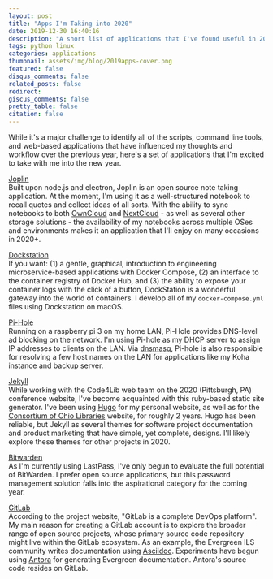 ```yaml
---
layout: post
title: "Apps I'm Taking into 2020"
date: 2019-12-30 16:40:16
description: "A short list of applications that I've found useful in 2019."
tags: python linux
categories: applications
thumbnail: assets/img/blog/2019apps-cover.png
featured: false
disqus_comments: false
related_posts: false
redirect:
giscus_comments: false
pretty_table: false
citation: false
---
```


While it's a major challenge to identify all of the scripts, command line tools, and web-based applications that have influenced my thoughts and workflow over the previous year,
here's a set of applications that I'm excited to take with me into the new year.

[Joplin](https://github.com/laurent22/joplin)  
Built upon node.js and electron, Joplin is an open source note taking application. At the moment, I'm using it as a well-structured notebook to recall quotes and collect ideas of all sorts. With the ability to sync notebooks to both [OwnCloud](https://owncloud.org/) and [NextCloud](https://nextcloud.com/) - as well as several other storage solutions - the availability of my notebooks across multiple OSes and environments makes it an application that I'll enjoy on many occasions in 2020+.

[Dockstation](https://dockstation.io/)  
If you want: (1) a gentle, graphical, introduction to engineering microservice-based applications with Docker Compose, (2) an interface to the container registry of Docker Hub, and (3) the ability to expose your container logs with the click of a button, DockStation is a wonderful gateway into the world of containers. I develop all of my `docker-compose.yml` files using Dockstation on macOS.

[Pi-Hole](https://pi-hole.net/)  
Running on a raspberry pi 3 on my home LAN, Pi-Hole provides DNS-level ad blocking on the network. I'm using Pi-hole as my DHCP server to assign IP addresses to clients on the LAN.  Via [dnsmasq](https://wiki.debian.org/dnsmasq), Pi-hole is also responsible for resolving a few host names on the LAN for applications like my Koha instance and backup server.

[Jekyll](https://jekyllrb.com/)  
While working with the Code4Lib web team on the 2020 (Pittsburgh, PA) conference website, I've become acquainted with this ruby-based static site generator. I've been using [Hugo](https://gohugo.io/) for my personal website, as well as for the [Consortium of Ohio Libraries](http://info.cool-cat.org/) website, for roughly 2 years. Hugo has been reliable, but Jekyll as several themes for software project documentation and product marketing that have simple, yet complete, designs. I'll likely explore these themes for other projects in 2020.

[Bitwarden](https://bitwarden.com/)  
As I'm currently using LastPass, I've only begun to evaluate the full potential of BitWarden. I prefer open source applications, but this password management solution falls into the aspirational category for the coming year.

[GitLab](https://gitlab.com/)  
According to the project website, "GitLab is a complete DevOps platform". My main reason for creating a GitLab account is to explore the broader range of open source projects, whose primary source code repository might live within the GitLab ecosystem. As an example, the Evergreen ILS community writes documentation using [Asciidoc](http://asciidoc.org/). Experiments have begun using [Antora](https://antora.org/) for generating Evergreen documentation. Antora's source code resides on GitLab.
